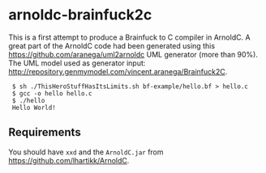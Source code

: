 arnoldc-brainfuck2c
===================

This is a first attempt to produce a Brainfuck to C compiler in ArnoldC. A great part of the 
ArnoldC code had been generated using this https://github.com/aranega/uml2arnoldc UML generator (more than 90%).
The UML model used as generator input: http://repository.genmymodel.com/vincent.aranega/Brainfuck2C.

     $ sh ./ThisHeroStuffHasItsLimits.sh bf-example/hello.bf > hello.c
     $ gcc -o hello hello.c
     $ ./hello
     Hello World!

## Requirements

You should have `xxd` and the `ArnoldC.jar` from https://github.com/lhartikk/ArnoldC.

